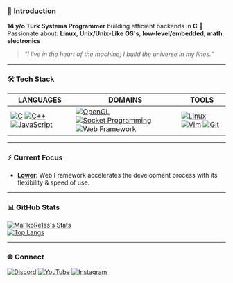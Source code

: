 ### 👋 **Introduction**
**14 y/o Türk Systems Programmer** building efficient backends in **C** 🔨<br>
Passionate about: **Linux**, **Unix/Unix-Like OS's**, **low-level/embedded**, **math**, **electronics**
> *"I live in the heart of the machine; I build the universe in my lines."*  

---

### 🛠️ **Tech Stack**

| LANGUAGES | DOMAINS | TOOLS |
|-----------|---------|-------|
| [![C](https://img.shields.io/badge/C-000000?style=for-the-badge&logo=c&logoColor=white&labelColor=2c2c2c)](https://github.com/Mal1koRe1ss?tab=repositories&q=&type=&language=c) [![C++](https://img.shields.io/badge/C++-000000?style=for-the-badge&logo=c%2B%2B&logoColor=white&labelColor=2c2c2c)](https://github.com/Mal1koRe1ss?tab=repositories&q=&type=&language=c%2B%2B) [![JavaScript](https://img.shields.io/badge/JS-000000?style=for-the-badge&logo=javascript&logoColor=white&labelColor=2c2c2c)](https://github.com/Mal1koRe1ss?tab=repositories&q=&type=&language=javascript) | [![OpenGL](https://img.shields.io/badge/OpenGL-000000?style=for-the-badge&logo=opengl&logoColor=white&labelColor=2c2c2c)](https://github.com/Mal1koRe1ss) [![Socket Programming](https://img.shields.io/badge/Sockets-000000?style=for-the-badge&logo=icloud&logoColor=white&labelColor=2c2c2c)](https://github.com/Mal1koRe1ss?tab=repositories&q=socket) [![Web Framework](https://img.shields.io/badge/Lower-000000?style=for-the-badge&logo=htmx&logoColor=white&labelColor=2c2c2c)](https://github.com/trycatchh/lower) | [![Linux](https://img.shields.io/badge/Linux-000000?style=for-the-badge&logo=linux&logoColor=white&labelColor=2c2c2c)](https://github.com/Mal1koRe1ss?tab=repositories&q=linux) [![Vim](https://img.shields.io/badge/VIM-000000?style=for-the-badge&logo=vim&logoColor=white&labelColor=2c2c2c)](https://github.com/Mal1koRe1ss?tab=repositories&q=vim) [![Git](https://img.shields.io/badge/Git-000000?style=for-the-badge&logo=git&logoColor=white&labelColor=2c2c2c)](https://github.com/Mal1koRe1ss?tab=repositories&q=git)
---

### ⚡ **Current Focus**  
- **[Lower](https://github.com/trycatchh/lower)**: Web Framework accelerates the development process with its flexibility & speed of use.

---

### 📊 **GitHub Stats**  
[![Mal1koRe1ss's Stats](https://github-readme-stats.vercel.app/api?username=Mal1koRe1ss&theme=dark&hide_border=true&show_icons=true&include_all_commits=true&bg_color=0D1117&title_color=FFFFFF&text_color=FFFFFF&icon_color=4B7BBD)](https://github.com/Mal1koRe1ss)  
[![Top Langs](https://github-readme-stats.vercel.app/api/top-langs/?username=Mal1koRe1ss&theme=dark&hide_border=true&layout=compact&langs_count=8&hide=html,css&bg_color=0D1117&title_color=FFFFFF&text_color=FFFFFF)](https://github.com/Mal1koRe1ss)  

---

### 🌐 **Connect**  
[![Discord](https://img.shields.io/badge/Mal1koRe1ss-000000?style=for-the-badge&logo=discord&logoColor=white&labelColor=2c2c2c)](https://discord.gg/users/1020731689330286694)
[![YouTube](https://img.shields.io/badge/Mal1koRe1ss-000000?style=for-the-badge&logo=youtube&logoColor=white&labelColor=2c2c2c)](https://youtube.com/@mal1kore1ss)
[![Instagram](https://img.shields.io/badge/Mal1koRe1ss-000000?style=for-the-badge&logo=instagram&logoColor=white&labelColor=2c2c2c)](https://www.instagram.com/mal1kore1ss/)
